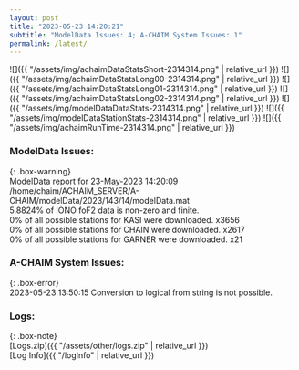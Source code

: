 ```yaml
---
layout: post
title: "2023-05-23 14:20:21"
subtitle: "ModelData Issues: 4; A-CHAIM System Issues: 1"
permalink: /latest/
---
```


![]({{ "/assets/img/achaimDataStatsShort-2314314.png" | relative_url }})
![]({{ "/assets/img/achaimDataStatsLong00-2314314.png" | relative_url }})
![]({{ "/assets/img/achaimDataStatsLong01-2314314.png" | relative_url }})
![]({{ "/assets/img/achaimDataStatsLong02-2314314.png" | relative_url }})
![]({{ "/assets/img/modelDataDataStats-2314314.png" | relative_url }})
![]({{ "/assets/img/modelDataStationStats-2314314.png" | relative_url }})
![]({{ "/assets/img/achaimRunTime-2314314.png" | relative_url }})


### ModelData Issues:  
  
{: .box-warning}  
 ModelData report for 23-May-2023 14:20:09   
 /home/chaim/ACHAIM_SERVER/A-CHAIM/modelData/2023/143/14/modelData.mat   
 5.8824% of IONO foF2 data is non-zero and finite.   
 0% of all possible stations for KASI were downloaded. x3656   
 0% of all possible stations for CHAIN were downloaded. x2617   
 0% of all possible stations for GARNER were downloaded. x21   
  
### A-CHAIM System Issues:  
  
{: .box-error}  
2023-05-23 13:50:15 Conversion to logical from string is not possible.  

### Logs:  
  
{: .box-note}  
[Logs.zip]({{ "/assets/other/logs.zip" | relative_url }})  
[Log Info]({{ "/logInfo" | relative_url }})  
